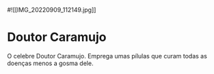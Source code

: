 #![[IMG_20220909_112149.jpg]]

#  Doutor Caramujo 

O celebre Doutor Caramujo. Emprega umas pílulas que curam todas as doenças menos a gosma dele.